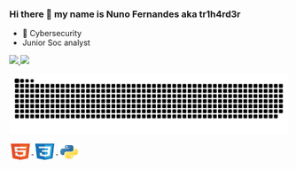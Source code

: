 ### Hi there 👋 my name is Nuno Fernandes aka tr1h4rd3r

- 🔭 Cybersecurity
- Junior Soc analyst

<div>
  <a href="https://github.com/NunoFernandesofficial">
    <img height="180em" src="https://github-readme-stats.vercel.app/api?username=NunoFernandesofficial&show_icons=true&theme=default&include_all_commits=true&count_private=true"/>
    <img height="180em" src="https://github-readme-stats.vercel.app/api/top-langs/?username=NunoFernandesofficial&layout=compact&langs_count=168&theme=default"/>

![Snake animation](https://github.com/NunoFernandesofficial/NunoFernandesofficial/blob/output/github-contribution-grid-snake.svg)
   


<img align="center" alt="Rafa-HTML" height="30" width="40" src="https://raw.githubusercontent.com/devicons/devicon/master/icons/html5/html5-original.svg">
<img align="center" alt="Rafa-CSS" height="30" width="40" src="https://raw.githubusercontent.com/devicons/devicon/master/icons/css3/css3-original.svg">
<img align="center" alt="Rafa-Python" height="30" width="40" src="https://raw.githubusercontent.com/devicons/devicon/master/icons/python/python-original.svg">


